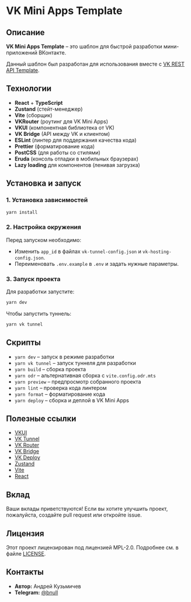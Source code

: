 # VK Mini Apps Template

## Описание

**VK Mini Apps Template** – это шаблон для быстрой разработки мини-приложений ВКонтакте.

Данный шаблон был разработан для использования вместе с [VK REST API Template](https://github.com/empty-devs/vk-rest-api-template).

## Технологии

- **React** + **TypeScript**
- **Zustand** (стейт-менеджер)
- **Vite** (сборщик)
- **VKRouter** (роутинг для VK Mini Apps)
- **VKUI** (компонентная библиотека от VK)
- **VK Bridge** (API между VK и клиентом)
- **ESLint** (линтер для поддержания качества кода)
- **Prettier** (форматирование кода)
- **PostCSS** (для работы со стилями)
- **Eruda** (консоль отладки в мобильных браузерах)
- **Lazy loading** для компонентов (ленивая загрузка)

## Установка и запуск

### 1. Установка зависимостей

```sh
yarn install
```

### 2. Настройка окружения

Перед запуском необходимо:

- Изменить `app_id` в файлах `vk-tunnel-config.json` и `vk-hosting-config.json`.
- Переименовать `.env.example` в `.env` и задать нужные параметры.

### 3. Запуск проекта

Для разработки запустите:

```sh
yarn dev
```

Чтобы запустить туннель:

```sh
yarn vk tunnel
```

## Скрипты

- `yarn dev` – запуск в режиме разработки
- `yarn vk tunnel` – запуск туннеля для разработки
- `yarn build` – сборка проекта
- `yarn odr` – альтернативная сборка с `vite.config.odr.mts`
- `yarn preview` – предпросмотр собранного проекта
- `yarn lint` – проверка кода линтером
- `yarn format` – форматирование кода
- `yarn deploy` – сборка и деплой в VK Mini Apps

## Полезные ссылки

- [VKUI](https://dev.vk.com/ru/libraries/vkui)
- [VK Tunnel](https://dev.vk.com/ru/libraries/tunnel)
- [VK Router](https://dev.vk.com/ru/libraries/router)
- [VK Bridge](https://dev.vk.com/ru/bridge/overview)
- [VK Deploy](https://dev.vk.com/ru/mini-apps/development/hosting/overview)
- [Zustand](https://zustand.docs.pmnd.rs/getting-started/introduction)
- [Vite](https://vite.dev/guide/)
- [React](https://react.dev/learn)

## Вклад

Ваши вклады приветствуются! Если вы хотите улучшить проект, пожалуйста, создайте pull request или откройте issue.

## Лицензия

Этот проект лицензирован под лицензией MPL-2.0. Подробнее см. в файле [LICENSE](LICENSE).

## Контакты

- **Автор:** Андрей Кузьмичев
- **Telegram:** [@bnull](https://t.me/bnull)

